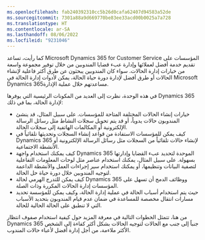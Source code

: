 ```yaml
---
ms.openlocfilehash: fab240392310cc5b26d0cafa62407d94583a52de
ms.sourcegitcommit: 7301a88a9d669770be83ee33acd00b0025a7a728
ms.translationtype: HT
ms.contentlocale: ar-SA
ms.lasthandoff: 08/06/2022
ms.locfileid: "9231046"
---
```

كما رأيت، تساعد Microsoft Dynamics 365 for Customer Service المؤسسات على تقديم خدمة أفضل لعملائها وإدارة عبء قضايا المندوبين من خلال توفير مجموعة واسعة من خيارات إدارة الحالات. سواء كان المندوبين يبحثون عن طرق أكثر فاعلية لإنشاء الحالات أو طرق أفضل لإدارة دورة حياة الحالة، يمكن لأدوات إدارة الحالة في Microsoft Dynamics 365مساعدتهم خلال عملية الإدارة.

في هذه الوحدة، نظرت إلى العديد من المكونات الرئيسية التي يوفرها Dynamics 365 لإدارة الحالة، بما في ذلك:

- خيارات إنشاء الحالات المختلفة المتاحة للمؤسسات. على سبيل المثال، قد ينشئ المندوبون حالات يدوياً، أو قد يتم تحويل سجلات النشاط مثل رسائل الرسالة الإلكترونية أو المكالمات الهاتفية إلى سجلات الحالة.
- كيف يمكن للمؤسسات الاستفادة من قواعد إنشاء السجلات وتحديثها تلقائياً في Dynamics 365 لإنشاء حالات تلقائياً من السجلات مثل رسائل الرسالة الإلكترونية أو الأنشطة الاجتماعية.
- كيف يمكنك استخدام واجهة Dynamics 365 الموحدة لتحديد عبء القضايا وإدارتها بسهولة. على سبيل المثال، يمكنك استخدام عناصر مثل لوحات المعلومات التفاعلية لتصفية البيانات وتنظيمها، أو يمكنك استخدام سير إجراءات العمل والأنشطة الداعمة لتوجيه المندوبين خلال دورة حياة حل الحالة.
- كيف يمكن للتدرج الهرمي لحالة Dynamics 365 ووظائف الدمج أن تسهل على المؤسسات إدارة الحالات المكررة وذات الصلة.
- حيث يتم استخدام أسباب الحالة في عملية إدارة الحالة، وكيف يمكن للمؤسسة تحديد مسارات انتقال مخصصة للمساعدة في ضمان عدم قيام المندوبون بتحديد الأسباب التي لا تنطبق على الحالة الحالية للحالة.

من هنا، تتمثل الخطوات التالية في معرفة المزيد حول كيفية استخدام صفوف انتظار Dynamics 365 جنباً إلى جنب مع الحالات لتوجيه الحالات بشكل أكثر كفاءة إلى الشخص الأكثر ملاءمة، من أجل إدارة أفضل لأعباء حالات المندوب.
